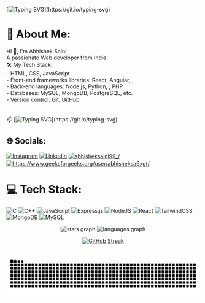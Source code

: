 
[![Typing SVG](https://readme-typing-svg.herokuapp.com/?color=8749f2&size=50&center=true&vCenter=true&width=1000&lines=HELLO,+MY+NAME+is+ABHISHEK+SAINI;I'm+21+years+old;I+am+from+India,+Herat;)](https://git.io/typing-svg)
# 💫 About Me:
Hi 👋, I'm Abhishek Saini <br>A passionate Web developer from India
<br>🛠️ My Tech Stack:<br>- HTML, CSS, JavaScript<br>- Front-end frameworks libraries: React, Angular, <br>- Back-end languages: Node.js, Python, , PHP<br>- Databases: MySQL, MongoDB, PostgreSQL, etc.<br>- Version control: Git, GitHub<br><br><br>📫
[![Typing SVG](https://readme-typing-svg.herokuapp.com/?color=8749f2&size=50&center=true&vCenter=true&width=1000&lines=HELLO,+MY+NAME+is+ABHISHEK+SAINI;I'm+21+years+old;I+am+from+India,+Herat;)](https://git.io/typing-svg)


## 🌐 Socials:
[![Instagram](https://img.shields.io/badge/Instagram-%23E4405F.svg?logo=Instagram&logoColor=white)](https://www.instagram.com/its__abhiishek?igsh=MTdwNDQxOXp1amZsbQ%3D%3D&utm_source=qr) [![LinkedIn](https://img.shields.io/badge/LinkedIn-%230077B5.svg?logo=linkedin&logoColor=white)](https://www.linkedin.com/in/abhishek-saini-10231a277/) <a href="https://leetcode.com/u/abhisheksaini99_/" target="blank"><img align="center" src="https://raw.githubusercontent.com/rahuldkjain/github-profile-readme-generator/master/src/images/icons/Social/leet-code.svg" alt="abhisheksaini99_/" height="30" width="40" /></a>
<a href="https://auth.geeksforgeeks.org/user/https://www.geeksforgeeks.org/user/abhisheksa6xgt/" target="blank"><img align="center" src="https://raw.githubusercontent.com/rahuldkjain/github-profile-readme-generator/master/src/images/icons/Social/geeks-for-geeks.svg" alt="https://www.geeksforgeeks.org/user/abhisheksa6xgt/" height="30" width="40" /></a>

# 💻 Tech Stack:
![C](https://img.shields.io/badge/c-%2300599C.svg?style=for-the-badge&logo=c&logoColor=white) ![C++](https://img.shields.io/badge/c++-%2300599C.svg?style=for-the-badge&logo=c%2B%2B&logoColor=white) ![JavaScript](https://img.shields.io/badge/javascript-%23323330.svg?style=for-the-badge&logo=javascript&logoColor=%23F7DF1E) ![Express.js](https://img.shields.io/badge/express.js-%23404d59.svg?style=for-the-badge&logo=express&logoColor=%2361DAFB) ![NodeJS](https://img.shields.io/badge/node.js-6DA55F?style=for-the-badge&logo=node.js&logoColor=white) ![React](https://img.shields.io/badge/react-%2320232a.svg?style=for-the-badge&logo=react&logoColor=%2361DAFB) ![TailwindCSS](https://img.shields.io/badge/tailwindcss-%2338B2AC.svg?style=for-the-badge&logo=tailwind-css&logoColor=white) ![MongoDB](https://img.shields.io/badge/MongoDB-%234ea94b.svg?style=for-the-badge&logo=mongodb&logoColor=white) ![MySQL](https://img.shields.io/badge/mysql-%2300000f.svg?style=for-the-badge&logo=mysql&logoColor=white)


<div align="center">
 <img src="https://github-readme-stats.vercel.app/api?username=bijayrauniyar0&hide_title=false&hide_rank=false&show_icons=true&include_all_commits=true&count_private=true&disable_animations=false&theme=dracula&locale=en&hide_border=false" height="150" alt="stats graph"  />
  <img src="https://github-readme-stats.vercel.app/api/top-langs?username=bijayrauniyar0&locale=en&hide_title=false&layout=compact&card_width=320&langs_count=5&theme=dracula&hide_border=false" height="150" alt="languages graph"  />

[![GitHub Streak](https://github-readme-streak-stats.herokuapp.com/?user=bijayrauniyar0&theme=dark)](https://git.io/streak-stats)

</div>


<br clear="both">


<img src = "https://raw.githubusercontent.com/bijayrauniyar0/bijayrauniyar0/output/snake.svg" alt= "sanke animation">


###


<!-- Proudly created with GPRM ( https://gprm.itsvg.in ) -->
